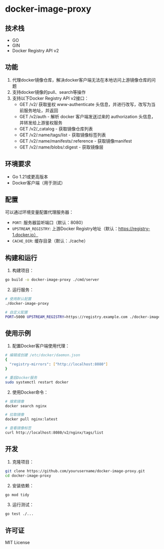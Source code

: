 # docker-image-proxy

## 技术栈
- GO
- GIN
- Docker Registry API v2

## 功能
1. 代理docker镜像仓库，解决docker客户端无法在本地访问上游镜像仓库的问题
2. 支持docker镜像的pull、search等操作
3. 支持以下Docker Registry API v2接口：
   - GET /v2/ 获取鉴权 www-authenticate 头信息，并进行改写，改写为当前服务地址，并返回
   - GET /v2/auth - 解析 docker 客户端发送过来的 authorization 头信息，并转发给上游鉴权服务
   - GET /v2/_catalog - 获取镜像仓库列表
   - GET /v2/:name/tags/list - 获取镜像标签列表
   - GET /v2/:name/manifests/:reference - 获取镜像manifest
   - GET /v2/:name/blobs/:digest - 获取镜像层

## 环境要求
- Go 1.21或更高版本
- Docker客户端（用于测试）

## 配置
可以通过环境变量配置代理服务器：

- `PORT`: 服务器监听端口（默认：8080）
- `UPSTREAM_REGISTRY`: 上游Docker Registry地址（默认：https://registry-1.docker.io）
- `CACHE_DIR`: 缓存目录（默认：./cache）

## 构建和运行

1. 构建项目：
```bash
go build -o docker-image-proxy ./cmd/server
```

2. 运行服务：
```bash
# 使用默认配置
./docker-image-proxy

# 自定义配置
PORT=5000 UPSTREAM_REGISTRY=https://registry.example.com ./docker-image-proxy
```

## 使用示例

1. 配置Docker客户端使用代理：
```bash
# 编辑或创建 /etc/docker/daemon.json
{
  "registry-mirrors": ["http://localhost:8080"]
}

# 重启Docker服务
sudo systemctl restart docker
```

2. 使用Docker命令：
```bash
# 搜索镜像
docker search nginx

# 拉取镜像
docker pull nginx:latest

# 查看镜像标签
curl http://localhost:8080/v2/nginx/tags/list
```

## 开发

1. 克隆项目：
```bash
git clone https://github.com/yourusername/docker-image-proxy.git
cd docker-image-proxy
```

2. 安装依赖：
```bash
go mod tidy
```

3. 运行测试：
```bash
go test ./...
```

## 许可证
MIT License
